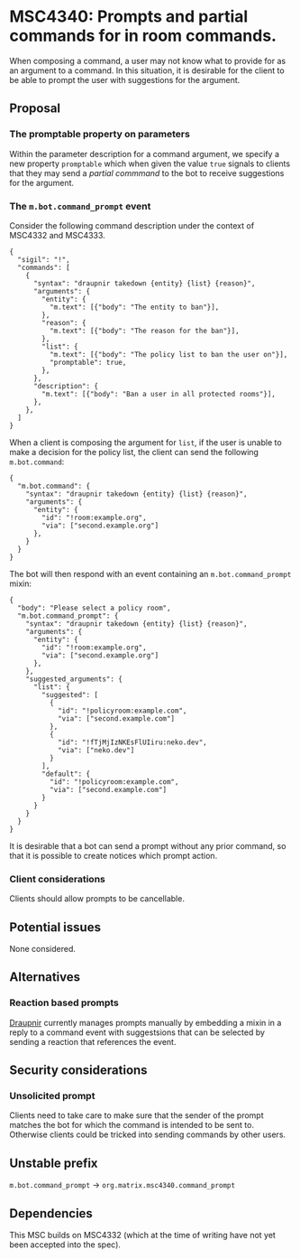 # MSC4340: Prompts and partial commands for in room commands.

When composing a command, a user may not know what to provide for as an argument to a command. In
this situation, it is desirable for the client to be able to prompt the user with suggestions for
the argument. 

## Proposal

### The promptable property on parameters

Within the parameter description for a command argument, we specify a new property `promptable`
which when given the value `true` signals to clients that they may send a _partial commmand_ to the
bot to receive suggestions for the argument.

### The `m.bot.command_prompt` event

Consider the following command description under the context of MSC4332 and MSC4333.

```jsonc
{
  "sigil": "!",
  "commands": [
    {
      "syntax": "draupnir takedown {entity} {list} {reason}",
      "arguments": {
        "entity": {
          "m.text": [{"body": "The entity to ban"}],
        },
        "reason": {
          "m.text": [{"body": "The reason for the ban"}],
        },
        "list": {
          "m.text": [{"body": "The policy list to ban the user on"}],
          "promptable": true,
        },
      },
      "description": {
        "m.text": [{"body": "Ban a user in all protected rooms"}],
      },
    },
  ]
}
```

When a client is composing the argument for `list`, if the user is unable to make a decision for the
policy list, the client can send the following `m.bot.command`:

```jsonc
{
  "m.bot.command": {
    "syntax": "draupnir takedown {entity} {list} {reason}",
    "arguments": {
      "entity": {
        "id": "!room:example.org",
        "via": ["second.example.org"]
      },
    }
  }
}
```

The bot will then respond with an event containing an `m.bot.command_prompt` mixin:


```jsonc
{
  "body": "Please select a policy room",
  "m.bot.command_prompt": {
    "syntax": "draupnir takedown {entity} {list} {reason}",
    "arguments": {
      "entity": {
        "id": "!room:example.org",
        "via": ["second.example.org"]
      },
    },
    "suggested_arguments": {
      "list": {
        "suggested": [
          {
            "id": "!policyroom:example.com",
            "via": ["second.example.com"]
          },
          {
            "id": "!fTjMjIzNKEsFlUIiru:neko.dev",
            "via": ["neko.dev"]
          }
        ],
        "default": {
          "id": "!policyroom:example.com",
          "via": ["second.example.com"]
        }
      }
    }
  }
}
```

It is desirable that a bot can send a prompt without any prior command, so that it is possible to
create notices which prompt action.

### Client considerations

Clients should allow prompts to be cancellable.

## Potential issues

None considered.

## Alternatives

### Reaction based prompts

[Draupnir](https://github.com/the-draupnir-project/Draupnir) currently manages prompts manually by
embedding a mixin in a reply to a command event with suggestsions that can be selected by sending
a reaction that references the event.

## Security considerations

### Unsolicited prompt

Clients need to take care to make sure that the sender of the prompt matches the bot for which the
command is intended to be sent to. Otherwise clients could be tricked into sending commands by other
users.

## Unstable prefix

`m.bot.command_prompt` -> `org.matrix.msc4340.command_prompt`

## Dependencies

This MSC builds on MSC4332 (which at the time of writing have not yet been accepted into the spec).
